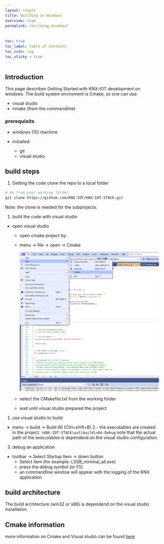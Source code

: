 ```yaml
---
layout: single
title: Building on Windows
overview: true
permalink: /building_windows/


toc: true
toc_label: Table of Contents
toc_icon: cog
toc_sticky : true
---
```


## Introduction

This page describes Getting Started with KNX-IOT development on windows.
The build system enviroment is Cmake, so one can use:
- visual studio
- nmake (from the commandline)

### prerequisits

- windows (10) machine
- installed:

  - git
  - visual studio


## build steps

1. Getting the code
   clone the repo to a local folder

  ```bash
  # do from your working folder
  git clone https://github.com/KNX-IOT/KNX-IOT-STACK.git
  ```

Note: the clone is needed for the subprojects.

1. build the code with visual studio

- open visual studio
  - open cmake project by:

  - menu -&gt; file -&gt; open -&gt; Cmake

    ![VisualStudio](/assets/images/visualstudio-cmake.png)

  - select the CMakefile.txt from the working folder
   - wait until visual studio prepared the project
1. use visual studio to build:
  - menu -&gt; build -&gt; Build All (Ctrl+shift+B)
2.- the executables are created in the project.
    `\KNX-IOT-STACK\out\build\x64-Debug`
    note that the actual path of the executables is dependend on the visual studio configuration.

3. debug an application
  - toolbar -&gt; Select Startup Item -&gt; down button 
    - Select item (for example: LSSB_minimal_all.exe)
    - press the debug symbol (or F5)
    - an commandline window will appear with the logging of the KNX application



## build architecture

The build architecture (win32 or x86) is dependend on the visual studio installation.


## Cmake information

more information on Cmake and Visual studio can be found [here](https://docs.microsoft.com/en-us/cpp/build/cmake-projects-in-visual-studio?view=msvc-170)

